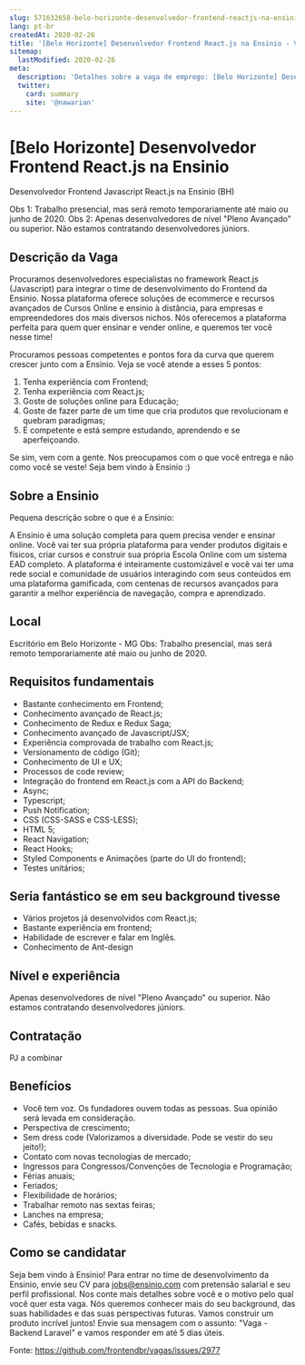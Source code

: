 ```yaml
---
slug: 571632658-belo-horizonte-desenvolvedor-frontend-reactjs-na-ensinio
lang: pt-br
createdAt: 2020-02-26
title: '[Belo Horizonte] Desenvolvedor Frontend React.js na Ensinio - Vaga de Emprego'
sitemap:
  lastModified: 2020-02-26
meta:
  description: 'Detalhes sobre a vaga de emprego: [Belo Horizonte] Desenvolvedor Frontend React.js na Ensinio'
  twitter:
    card: summary
    site: '@nawarian'
---
```


# [Belo Horizonte] Desenvolvedor Frontend React.js na Ensinio

Desenvolvedor Frontend Javascript React.js na Ensinio (BH)

Obs 1: Trabalho presencial, mas será remoto temporariamente até maio ou junho de 2020.
Obs 2: Apenas desenvolvedores de nível "Pleno Avançado" ou superior. Não estamos contratando desenvolvedores júniors.

## Descrição da Vaga

Procuramos desenvolvedores especialistas no framework React.js (Javascript) para integrar o time de desenvolvimento do Frontend da Ensinio. Nossa plataforma oferece soluções de ecommerce e recursos avançados de Cursos Online e ensinio à distância, para empresas e empreendedores dos mais diversos nichos. Nós oferecemos a plataforma perfeita para quem quer ensinar e vender online, e queremos ter você nesse time!

Procuramos pessoas competentes e pontos fora da curva que querem crescer junto com a Ensinio. Veja se você atende a esses 5 pontos:

1. Tenha experiência com Frontend;
2. Tenha experiência com React.js;
3. Goste de soluções online para Educação;
4. Goste de fazer parte de um time que cria produtos que revolucionam e quebram paradigmas;
5. É competente e está sempre estudando, aprendendo e se aperfeiçoando.

Se sim, vem com a gente. Nos preocupamos com o que você entrega e não como você se veste! Seja bem vindo à Ensinio :)

## Sobre a Ensinio

Pequena descrição sobre o que é a Ensinio:

A Ensinio é uma solução completa para quem precisa vender e ensinar online. Você vai ter sua  própria plataforma para vender produtos digitais e físicos, criar cursos e construir sua própria Escola  Online com um sistema EAD completo. A plataforma é inteiramente customizável e você vai ter uma rede social e comunidade de  usuários interagindo com seus conteúdos em uma plataforma gamificada, com centenas de recursos  avançados para garantir a melhor experiência de navegação, compra e aprendizado.


## Local

Escritório em Belo Horizonte - MG
Obs: Trabalho presencial, mas será remoto temporariamente até maio ou junho de 2020.


## Requisitos fundamentais

- Bastante conhecimento em Frontend;
- Conhecimento avançado de React.js;
- Conhecimento de Redux e Redux Saga;
- Conhecimento avançado de Javascript/JSX;
- Experiência comprovada de trabalho com React.js;
- Versionamento de código (Git);
- Conhecimento de UI e UX;
- Processos de code review;
- Integração do frontend em React.js com a API do Backend;
- Async;
- Typescript;
- Push Notification;
- CSS (CSS-SASS e CSS-LESS);
- HTML 5;
- React Navigation;
- React Hooks;
- Styled Components e Animações (parte do UI do frontend);
- Testes unitários;


## Seria fantástico se em seu background tivesse

- Vários projetos já desenvolvidos com React.js;
- Bastante experiência em frontend;
- Habilidade de escrever e falar em Inglês.
- Conhecimento de Ant-design


## Nível e experiência

Apenas desenvolvedores de nível "Pleno Avançado" ou superior. Não estamos contratando desenvolvedores júniors.


## Contratação

PJ a combinar


## Benefícios

- Você tem voz. Os fundadores ouvem todas as pessoas. Sua opinião será levada em consideração.
- Perspectiva de crescimento;
- Sem dress code (Valorizamos a diversidade. Pode se vestir do seu jeito!);
- Contato com novas tecnologias de mercado;
- Ingressos para Congressos/Convenções de Tecnologia e Programação;
- Férias anuais;
- Feriados;
- Flexibilidade de horários;
- Trabalhar remoto nas sextas feiras;
- Lanches na empresa;
- Cafés, bebidas e snacks.

## Como se candidatar

Seja bem vindo à Ensinio! Para entrar no time de desenvolvimento da Ensinio, envie seu CV para jobs@ensinio.com com pretensão salarial e seu perfil profissional. Nos conte mais detalhes sobre você e o motivo pelo qual você quer esta vaga. Nós queremos conhecer mais do seu background, das suas habilidades e das suas perspectivas futuras. Vamos construir um produto incrível juntos! Envie sua mensagem com o assunto: "Vaga - Backend Laravel" e vamos responder em até 5 dias úteis.

Fonte: https://github.com/frontendbr/vagas/issues/2977